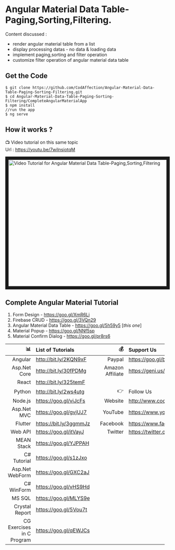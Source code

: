 # Angular Material Data Table-Paging,Sorting,Filtering.
 
Content discussed : 
- render angular material table from a list
- display processing datas - no data & loading data
- implement paging,sorting and filter operation
- customize filter operation of angular material data table
 
## Get the Code

```
$ git clone https://github.com/CodAffection/Angular-Material-Data-Table-Paging-Sorting-Filtering.git
$ cd Angular-Material-Data-Table-Paging-Sorting-Filtering/CompleteAngularMaterialApp
$ npm install
//run the app
$ ng serve
```

 ## How it works ?
 
 :tv: Video tutorial on this same topic  
 Url : https://youtu.be/7wilnsiotqM
 
<a href="http://www.youtube.com/watch?feature=player_embedded&v=7wilnsiotqM
" target="_blank"><img src="http://img.youtube.com/vi/7wilnsiotqM/0.jpg" 
alt="Video Tutorial for  Angular Material Data Table-Paging,Sorting,Filtering" width="500" height="400" border="10" /></a>

## Complete Angular Material Tutorial
1. Form Design - https://goo.gl/XmR6Li 
2. Firebase CRUD - https://goo.gl/3VQn29
3. Angular Material Data Table - https://goo.gl/5h59y5 [_this one_]
4. Material Popup - https://goo.gl/NNf5sp
5. Material Confirm Dialog - https://goo.gl/pr8rs6


| :bar_chart:               |  List of Tutorials   |   | :moneybag:           | Support Us                           |
|--------------------------:|:---------------------|---|---------------------:|:-------------------------------------|
| Angular                   |http://bit.ly/2KQN9xF |   |Paypal                | https://goo.gl/bPcyXW                |
| Asp.Net Core              |http://bit.ly/30fPDMg |   |Amazon   Affiliate    | https://geni.us/JDzpE                |
| React                     |http://bit.ly/325temF |   |
| Python                    |http://bit.ly/2ws4utg |   | :point_right:        | Follow Us                            |
| Node.js                   |https://goo.gl/viJcFs |   |Website               |http://www.codaffection.com          |
| Asp.Net MVC               |https://goo.gl/gvjUJ7 |   |YouTube               |https://www.youtube.com/codaffection  |
| Flutter                   |https://bit.ly/3ggmmJz|   |Facebook              |https://www.facebook.com/codaffection |
| Web API                   |https://goo.gl/itVayJ |   |Twitter               |https://twitter.com/CodAffection      |
| MEAN Stack                |https://goo.gl/YJPPAH |   |
| C# Tutorial               |https://goo.gl/s1zJxo |   |
| Asp.Net WebForm           |https://goo.gl/GXC2aJ |   |
| C# WinForm                |https://goo.gl/vHS9Hd |   |
| MS SQL                    |https://goo.gl/MLYS9e |   |
| Crystal Report            |https://goo.gl/5Vou7t |   |
| CG Exercises in C Program |https://goo.gl/qEWJCs |   |
